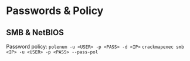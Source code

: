 # Passwords & Policy
## SMB & NetBIOS
Password policy:
`polenum -u <USER> -p <PASS> -d <IP>`
`crackmapexec smb <IP> -u <USER> -p <PASS> --pass-pol`